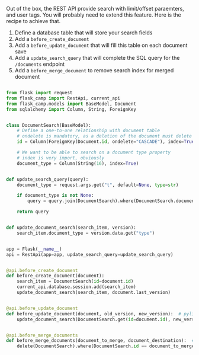Out of the box, the REST API provide search with limit/offset paraemters, and user tags. You will probably need to extend this feature. Here is the recipe to achieve that.

1. Define a database table that will store your search fields
2. Add a `before_create_document`
3. Add a `before_update_document` that will fill this table on each document save
4. Add a `update_search_query` that will complete the SQL query for the `/documents` endpoint
5. Add a `before_merge_document` to remove search index for merged document

```python

from flask import request
from flask_camp import RestApi, current_api
from flask_camp.models import BaseModel, Document
from sqlalchemy import Column, String, ForeignKey


class DocumentSearch(BaseModel):
    # Define a one-to-one relationship with document table
    # ondelete is mandatory, as a deletion of the document must delete the search item
    id = Column(ForeignKey(Document.id, ondelete="CASCADE"), index=True, nullable=True, primary_key=True)

    # We want to be able to search on a document type property
    # index is very import, obviously
    document_type = Column(String(16), index=True)


def update_search_query(query):
    document_type = request.args.get("t", default=None, type=str)

    if document_type is not None:
        query = query.join(DocumentSearch).where(DocumentSearch.document_type == document_type)

    return query


def update_document_search(search_item, version):
    search_item.document_type = version.data.get("type")


app = Flask(__name__)
api = RestApi(app=app, update_search_query=update_search_query)


@api.before_create_document
def before_create_document(document):
    search_item = DocumentSearch(id=document.id)
    current_api.database.session.add(search_item)
    update_document_search(search_item, document.last_version)


@api.before_update_document
def before_update_document(document, old_version, new_version):  # pylint: disable=unused-argument
    update_document_search(DocumentSearch.get(id=document.id), new_version)


@api.before_merge_documents
def before_merge_documents(document_to_merge, document_destination):  # pylint: disable=unused-argument
    delete(DocumentSearch).where(DocumentSearch.id == document_to_merge.id)
```
